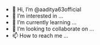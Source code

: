 - 👋 Hi, I’m @aaditya63official
- 👀 I’m interested in ...
- 🌱 I’m currently learning ...
- 💞️ I’m looking to collaborate on ...
- 📫 How to reach me ...

<!---
aaditya63official/aaditya63official is a ✨ special ✨ repository because its `README.md` (this file) appears on your GitHub profile.
You can click the Preview link to take a look at your changes.
--->

